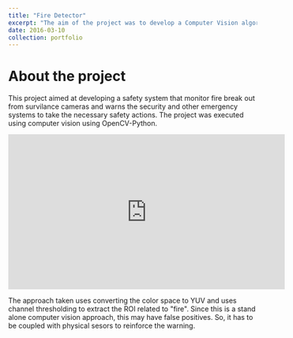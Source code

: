```yaml
---
title: "Fire Detector"
excerpt: "The aim of the project was to develop a Computer Vision algorithm to detect fire from video feed. This can be used in public places with surveillance cameras to monitor and notify any cases of fire breakout. <br/><br/><img src='/images/Pupil_tracking_helping_hand.jpg'>"
date: 2016-03-10
collection: portfolio
---
```


About the project
===
This project aimed at developing a safety system that monitor fire break out from survilance cameras and warns the security and other emergency systems to take the necessary safety actions. The project was executed using computer vision using OpenCV-Python. 

<iframe width="560" height="315" src="https://www.youtube.com/embed/Hm-Vrb0lZRc" title="YouTube video player" frameborder="0" allow="accelerometer; autoplay; clipboard-write; encrypted-media; gyroscope; picture-in-picture; web-share" allowfullscreen></iframe>

The approach taken uses converting the color space to YUV and uses channel thresholding to extract the ROI related to "fire". Since this is a stand alone computer vision approach, this may have false positives. So, it has to be coupled with physical sesors to reinforce the warning.
